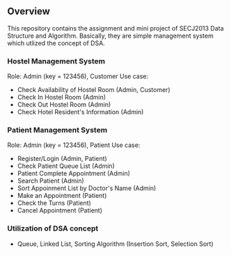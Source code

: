 ## Overview
This repository contains the assignment and mini project of SECJ2013 Data Structure and Algorithm. Basically, they are simple management system which utlized the concept of DSA. </br>
### Hostel Management System
Role: Admin (key = 123456), Customer
Use case: 
- Check Availability of Hostel Room (Admin, Customer)
- Check In Hostel Room (Admin)
- Check Out Hostel Room (Admin)
- Check Hotel Resident's Information (Admin)

### Patient Management System
Role: Admin (key = 123456), Patient
Use case: 
- Register/Login (Admin, Patient)
- Check Patient Queue List (Admin)
- Patient Complete Appointment (Admin)
- Search Patient (Admin)
- Sort Appoinment List by Doctor's Name (Admin)
- Make an Appointment (Patient)
- Check the Turns (Patient)
- Cancel Appointment (Patient)

### Utilization of DSA concept
- Queue, Linked List, Sorting Algorithm (Insertion Sort, Selection Sort)
